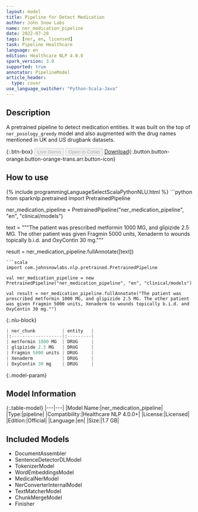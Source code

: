 ```yaml
---
layout: model
title: Pipeline for Detect Medication
author: John Snow Labs
name: ner_medication_pipeline
date: 2022-07-28
tags: [ner, en, licensed]
task: Pipeline Healthcare
language: en
edition: Healthcare NLP 4.0.0
spark_version: 3.0
supported: true
annotator: PipelineModel
article_header:
  type: cover
use_language_switcher: "Python-Scala-Java"
---
```


## Description

A pretrained pipeline to detect medication entities. It was built on the top of `ner_posology_greedy` model and also augmented with the drug names mentioned in UK and US drugbank datasets.

{:.btn-box}
<button class="button button-orange" disabled>Live Demo</button>
<button class="button button-orange" disabled>Open in Colab</button>
[Download](https://s3.amazonaws.com/auxdata.johnsnowlabs.com/clinical/models/ner_medication_pipeline_en_4.0.0_3.0_1658987434372.zip){:.button.button-orange.button-orange-trans.arr.button-icon}

## How to use



<div class="tabs-box" markdown="1">
{% include programmingLanguageSelectScalaPythonNLU.html %}
```python
from sparknlp.pretrained import PretrainedPipeline

ner_medication_pipeline = PretrainedPipeline("ner_medication_pipeline", "en", "clinical/models")

text = """The patient was prescribed metformin 1000 MG, and glipizide 2.5 MG. The other patient was given Fragmin 5000 units, Xenaderm to wounds topically b.i.d. and OxyContin 30 mg."""

result = ner_medication_pipeline.fullAnnotate([text])
```
```scala
import com.johnsnowlabs.nlp.pretrained.PretrainedPipeline

val ner_medication_pipeline = new PretrainedPipeline("ner_medication_pipeline", "en", "clinical/models")

val result = ner_medication_pipeline.fullAnnotate("The patient was prescribed metformin 1000 MG, and glipizide 2.5 MG. The other patient was given Fragmin 5000 units, Xenaderm to wounds topically b.i.d. and OxyContin 30 mg."")
```

{:.nlu-block}
```python
| ner_chunk          | entity   |
|:-------------------|:---------|
| metformin 1000 MG  | DRUG     |
| glipizide 2.5 MG   | DRUG     |
| Fragmin 5000 units | DRUG     |
| Xenaderm           | DRUG     |
| OxyContin 30 mg    | DRUG     |
```
</div>

{:.model-param}
## Model Information

{:.table-model}
|---|---|
|Model Name:|ner_medication_pipeline|
|Type:|pipeline|
|Compatibility:|Healthcare NLP 4.0.0+|
|License:|Licensed|
|Edition:|Official|
|Language:|en|
|Size:|1.7 GB|

## Included Models

- DocumentAssembler
- SentenceDetectorDLModel
- TokenizerModel
- WordEmbeddingsModel
- MedicalNerModel
- NerConverterInternalModel
- TextMatcherModel
- ChunkMergeModel
- Finisher
